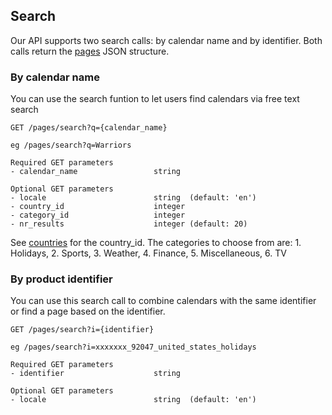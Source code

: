 ## Search

Our API supports two search calls: by calendar name and by identifier. Both calls return the [pages](https://github.com/schedjoules/calendar-store-api/blob/master/details/pages.md) JSON structure.

### By calendar name
You can use the search funtion to let users find calendars via free text search

```
GET /pages/search?q={calendar_name}

eg /pages/search?q=Warriors

Required GET parameters
- calendar_name					string

Optional GET parameters
- locale 						string  (default: 'en')
- country_id 					integer 
- category_id 					integer
- nr_results 					integer (default: 20)
```

See [countries](https://github.com/schedjoules/calendar-store-api/blob/master/details/countries.md) for the country_id.
The categories to choose from are: 1. Holidays, 2. Sports, 3. Weather, 4. Finance, 5. Miscellaneous, 6. TV

### By product identifier
You can use this search call to combine calendars with the same identifier or find a page based on the identifier.

```
GET /pages/search?i={identifier}

eg /pages/search?i=xxxxxxx_92047_united_states_holidays

Required GET parameters
- identifier					string

Optional GET parameters
- locale						string  (default: 'en')
```